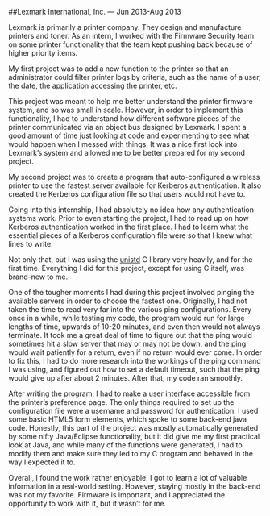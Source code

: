 ##Lexmark International, Inc. &mdash; Jun 2013-Aug 2013

Lexmark is primarily a printer company. They design and manufacture printers and toner. As an intern, I worked with the Firmware Security team on some printer functionality that the team kept pushing back because of higher priority items.

My first project was to add a new function to the printer so that an administrator could filter printer logs by criteria, such as the name of a user, the date, the application accessing the printer, etc.

This project was meant to help me better understand the printer firmware system, and so was small in scale. However, in order to implement this functionality, I had to understand how different software pieces of the printer communicated via an object bus designed by Lexmark. I spent a good amount of time just looking at code and experimenting to see what would happen when I messed with things. It was a nice first look into Lexmark&rsquo;s system and allowed me to be better prepared for my second project.

My second project was to create a program that auto-configured a wireless printer to use the fastest server available for Kerberos authentication. It also created the Kerberos configuration file so that users would not have to.

Going into this internship, I had absolutely no idea how any authentication systems work. Prior to even starting the project, I had to read up on how Kerberos authentication worked in the first place. I had to learn what the essential pieces of a Kerberos configuration file were  so that I knew what lines to write. 

Not only that, but I was using the <a href="http://www.lehman.cuny.edu/cgi-bin/man-cgi?unistd.h+3" target="_blank">unistd</a> C library very heavily, and for the first time. Everything I did for this project, except for using C itself, was brand-new to me.

One of the tougher moments I had during this project involved pinging the available servers in order to choose the fastest one. Originally, I had not taken the time to read very far into the various ping configurations. Every once in a while, while testing my code, the program would run for large lengths of time, upwards of 10-20 minutes, and even then would not always terminate. It took me a great deal of time to figure out that the ping would sometimes hit a slow server that may or may not be down, and the ping would wait patiently for a return, even if no return would ever come. In order to fix this, I had to do more research into the workings of the ping command I was using, and figured out how to set a default timeout, such that the ping would give up after about 2 minutes. After that, my code ran smoothly.

After writing the program, I had to make a user interface accessible from the printer&rsquo;s preference page. The only things required to set up the configuration file were a username and password for authentication. I used some basic HTML5 form elements, which spoke to some back-end java code. Honestly, this part of the project was mostly automatically generated by some nifty Java/Eclipse functionality, but it did give me my first practical look at Java, and while many of the functions were generated, I had to modify them and make sure they led to my C program and behaved in the way I expected it to.

Overall, I found the work rather enjoyable. I got to learn a lot of valuable information in a real-world setting. However, staying mostly in the back-end was not my favorite. Firmware is important, and I appreciated the opportunity to work with it, but it wasn&rsquo;t for me.